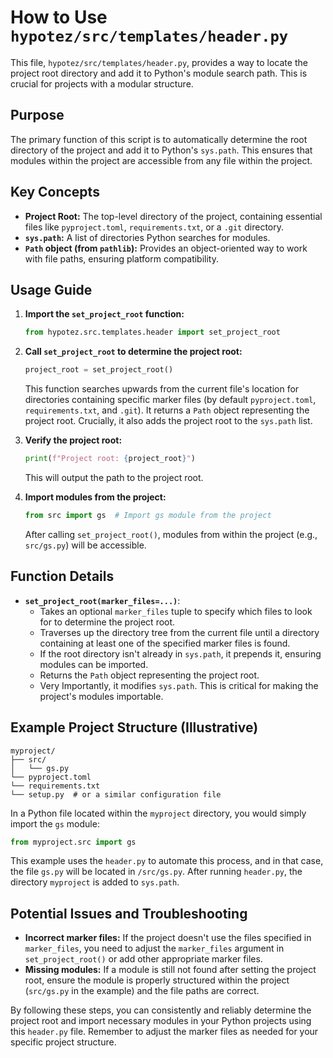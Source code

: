 # How to Use `hypotez/src/templates/header.py`

This file, `hypotez/src/templates/header.py`, provides a way to locate the project root directory and add it to Python's module search path.  This is crucial for projects with a modular structure.

## Purpose

The primary function of this script is to automatically determine the root directory of the project and add it to Python's `sys.path`.  This ensures that modules within the project are accessible from any file within the project.

## Key Concepts

* **Project Root:** The top-level directory of the project, containing essential files like `pyproject.toml`, `requirements.txt`, or a `.git` directory.
* **`sys.path`:** A list of directories Python searches for modules.
* **`Path` object (from `pathlib`):**  Provides an object-oriented way to work with file paths, ensuring platform compatibility.


## Usage Guide

1. **Import the `set_project_root` function:**

   ```python
   from hypotez.src.templates.header import set_project_root
   ```


2. **Call `set_project_root` to determine the project root:**

   ```python
   project_root = set_project_root()
   ```

   This function searches upwards from the current file's location for directories containing specific marker files (by default `pyproject.toml`, `requirements.txt`, and `.git`).  It returns a `Path` object representing the project root.  Crucially, it also adds the project root to the `sys.path` list.


3. **Verify the project root:**

   ```python
   print(f"Project root: {project_root}")
   ```

   This will output the path to the project root.

4. **Import modules from the project:**

   ```python
   from src import gs  # Import gs module from the project
   ```

   After calling `set_project_root()`, modules from within the project (e.g., `src/gs.py`) will be accessible.


## Function Details

* **`set_project_root(marker_files=...)`**:
    * Takes an optional `marker_files` tuple to specify which files to look for to determine the project root.
    * Traverses up the directory tree from the current file until a directory containing at least one of the specified marker files is found.
    * If the root directory isn't already in `sys.path`, it prepends it, ensuring modules can be imported.
    * Returns the `Path` object representing the project root.
    * Very Importantly, it modifies `sys.path`.  This is critical for making the project's modules importable.


## Example Project Structure (Illustrative)

```
myproject/
├── src/
│   └── gs.py
└── pyproject.toml
└── requirements.txt
└── setup.py  # or a similar configuration file
```

In a Python file located within the `myproject` directory, you would simply import the `gs` module:

```python
from myproject.src import gs 
```

This example uses the `header.py` to automate this process, and in that case, the file `gs.py` will be located in `/src/gs.py`.  After running `header.py`, the directory `myproject` is added to `sys.path`.


## Potential Issues and Troubleshooting

* **Incorrect marker files:** If the project doesn't use the files specified in `marker_files`, you need to adjust the `marker_files` argument in `set_project_root()` or add other appropriate marker files.
* **Missing modules:** If a module is still not found after setting the project root, ensure the module is properly structured within the project (`src/gs.py` in the example) and the file paths are correct.



By following these steps, you can consistently and reliably determine the project root and import necessary modules in your Python projects using this `header.py` file. Remember to adjust the marker files as needed for your specific project structure.